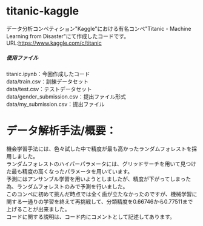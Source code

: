 # titanic-kaggle

データ分析コンペティション"Kaggle"における有名コンペ"Titanic - Machine Learning from Disaster"にて作成したコードです。
URL:https://www.kaggle.com/c/titanic          
  
##### 使用ファイル  
titanic.ipynb：今回作成したコード  
data/train.csv：訓練データセット  
data/test.csv：テストデータセット  
data/gender_submission.csv：提出ファイル形式  
data/my_submission.csv：提出ファイル  

# データ解析手法/概要：
機会学習手法には、色々試した中で精度が最も高かったランダムフォレストを採用しました。  
ランダムフォレストのハイパーパラメータには、グリッドサーチを用いて見つけた最も精度の高くなったパラメータを用いています。  
予測にはアンサンブル学習を用いようとしましたが、精度が下がってしまった為、ランダムフォレストのみで予測を行いました。  
このコンペに初めて挑んだ時点では全く歯が立たなかったのですが、機械学習に関する一通りの学習を終えて再挑戦して、分類精度を0.66746から0.77511まで上げることが出来ました。  
コードに関する説明は、コード内にコメントとして記述してあります。
